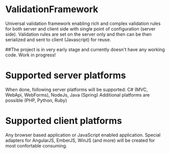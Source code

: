 # ValidationFramework
Universal validation framework enabling rich and complex validation rules for both server and client side with single point of configuration (server side).
Validation rules are set on the server only and then can be then serialized and sent to client (Javascript) for reuse. 

##The project is in very early stage and currently doesn't have any working code. Work in progress!

# Supported server platforms
When done, following server platforms will be supported:
C# (MVC, WebApi, WebForms), NodeJs, Java (Spring)
Additional platforms are possible (PHP, Python, Ruby)

# Supported client platforms
Any browser based application or JavaScript enabled application.
Special adapters for AngularJS, EmberJS, WinJS (and more) will be created for most confortable consuming.
